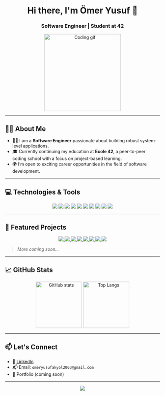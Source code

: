 <h1 align="center">Hi there, I'm Ömer Yusuf 👋</h1>
<h3 align="center">Software Engineer | Student at 42</h3>

<p align="center">
  <img src="https://media.giphy.com/media/qgQUggAC3Pfv687qPC/giphy.gif" width="250" alt="Coding gif">
</p>

---

## 🧑‍💻 About Me

- 👨‍💻 I am a **Software Engineer** passionate about building robust system-level applications.
- 🎓 Currently continuing my education at **Ecole 42**, a peer-to-peer coding school with a focus on project-based learning.
- 🌍 I’m open to exciting career opportunities in the field of software development.

---

## 💻 Technologies & Tools

<p align="center">
  <img src="https://img.shields.io/badge/C-333333?style=for-the-badge&logo=c&logoColor=white"/>
  <img src="https://img.shields.io/badge/Bash-333333?style=for-the-badge&logo=gnubash&logoColor=white"/>
  <img src="https://img.shields.io/badge/Linux-333333?style=for-the-badge&logo=linux&logoColor=white"/>
  <img src="https://img.shields.io/badge/Git-333333?style=for-the-badge&logo=git&logoColor=white"/>
  <img src="https://img.shields.io/badge/Vim-333333?style=for-the-badge&logo=vim&logoColor=white"/>
  <img src="https://img.shields.io/badge/VSCode-333333?style=for-the-badge&logo=visualstudiocode&logoColor=white"/>
  <img src="https://img.shields.io/badge/JavaScript-333333?style=for-the-badge&logo=javascript&logoColor=white"/>
  <img src="https://img.shields.io/badge/Oracle-333333?style=for-the-badge&logo=oracle&logoColor=white"/>
  <img src="https://img.shields.io/badge/OracleDB-333333?style=for-the-badge&logo=oracle&logoColor=white"/>
  <img src="https://img.shields.io/badge/PostgreSQL-333333?style=for-the-badge&logo=postgresql&logoColor=white"/>
</p>

---

## 📌 Featured Projects

<p align="center">
  <a href="https://github.com/omeryusufakyol/philo" target="_blank">
    <img src="https://github-readme-stats.vercel.app/api/pin/?username=omeryusufakyol&repo=philo_test_linux_mint&theme=radical" />
  </a>
  <a href="https://github.com/omeryusufakyol/p_s_full" target="_blank">
    <img src="https://github-readme-stats.vercel.app/api/pin/?username=omeryusufakyol&repo=p_s_full&theme=radical" />
  </a>
  <a href="https://github.com/omeryusufakyol/so_long_full" target="_blank">
    <img src="https://github-readme-stats.vercel.app/api/pin/?username=omeryusufakyol&repo=so_long_full&theme=radical" />
  </a>
  <a href="https://github.com/omeryusufakyol/weather-app" target="_blank">
    <img src="https://github-readme-stats.vercel.app/api/pin/?username=omeryusufakyol&repo=weather-app&theme=radical" />
  </a>
  <a href="https://github.com/omeryusufakyol/to-do-list" target="_blank">
    <img src="https://github-readme-stats.vercel.app/api/pin/?username=omeryusufakyol&repo=to-do-list&theme=radical" />
  </a>
  <a href="https://github.com/omeryusufakyol/get_next_line_bonus" target="_blank">
    <img src="https://github-readme-stats.vercel.app/api/pin/?username=omeryusufakyol&repo=get_next_line_bonus&theme=radical" />
  </a>
  <a href="https://github.com/omeryusufakyol/ft_printf" target="_blank">
    <img src="https://github-readme-stats.vercel.app/api/pin/?username=omeryusufakyol&repo=ft_printf&theme=radical" />
  </a>
  <a href="https://github.com/omeryusufakyol/Libft" target="_blank">
    <img src="https://github-readme-stats.vercel.app/api/pin/?username=omeryusufakyol&repo=Libft&theme=radical" />
  </a>
</p>

> _More coming soon..._

---

## 📈 GitHub Stats

<p align="center">
  <img src="https://github-readme-stats.vercel.app/api?username=omeryusufakyol&show_icons=true&theme=radical" alt="GitHub stats" height="150"/>
  <img src="https://github-readme-stats.vercel.app/api/top-langs/?username=omeryusufakyol&layout=compact&theme=radical" alt="Top Langs" height="150"/>
</p>

---

## 📫 Let's Connect

- 💼 [LinkedIn](https://www.linkedin.com/in/%C3%B6mer-yusuf-akyol-843a62240)
- 📬 Email: `omeryusufakyol2003@gmail.com`
- 🧠 Portfolio (coming soon)

---

<p align="center">
  <img src="https://capsule-render.vercel.app/api?type=waving&color=gradient&height=100&section=footer"/>
</p>
